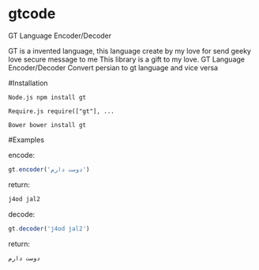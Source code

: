 # gtcode

GT Language Encoder/Decoder 

GT is a invented language, this language create by my love for send geeky love secure message to me
This library is a gift to my love.
GT Language Encoder/Decoder Convert persian to gt language and vice versa

#Installation

```Node.js npm install gt```

```Require.js require(["gt"], ...```

```Bower bower install gt```

#Examples

encode:
```javascript
gt.encoder('دوست دارم')
```
return:
```html
j4od jal2
```

decode:
```javascript
gt.decoder('j4od jal2')
```

return:
```html
دوست دارم
```
